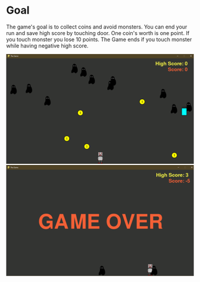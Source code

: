 # Goal
The game's goal is to collect coins and avoid monsters. You can end your run and save high score by touching door. One coin's worth is one point. If you touch monster you lose 10 points. The Game ends if you touch monster while having negative high score.



<p align="left">
  <img src=Screenshots/Capture.PNG width="800" alt="Screenshot from the game">
  <img src=Screenshots/Capture.PNG1.PNG width="800" alt="Screenshot from the game">
</p>
